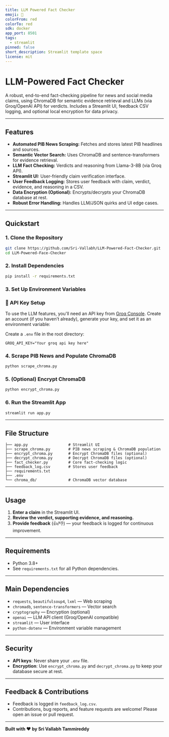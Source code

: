 ```yaml
---
title: LLM Powered Fact Checker
emoji: 🚀
colorFrom: red
colorTo: red
sdk: docker
app_port: 8501
tags:
  - streamlit
pinned: false
short_description: Streamlit template space
license: mit
---
```


# LLM-Powered Fact Checker

A robust, end-to-end fact-checking pipeline for news and social media claims, using ChromaDB for semantic evidence retrieval and LLMs (via Groq/OpenAI API) for verdicts. Includes a Streamlit UI, feedback CSV logging, and optional local encryption for data privacy.

---

## Features

- **Automated PIB News Scraping:** Fetches and stores latest PIB headlines and sources.
- **Semantic Vector Search:** Uses ChromaDB and sentence-transformers for evidence retrieval.
- **LLM Fact Checking:** Verdicts and reasoning from Llama-3-8B (via Groq API).
- **Streamlit UI:** User-friendly claim verification interface.
- **User Feedback Logging:** Stores user feedback with claim, verdict, evidence, and reasoning in a CSV.
- **Data Encryption (Optional):** Encrypts/decrypts your ChromaDB database at rest.
- **Robust Error Handling:** Handles LLM/JSON quirks and UI edge cases.

---

## Quickstart

### 1. **Clone the Repository**

```bash
git clone https://github.com/Sri-Vallabh/LLM-Powered-Fact-Checker.git
cd LLM-Powered-Face-Checker
```

### 2. **Install Dependencies**

```bash
pip install -r requirements.txt
```


### 3. **Set Up Environment Variables**

### 🔑 API Key Setup

To use the LLM features, you'll need an API key from [Groq Console](https://console.groq.com/keys).
Create an account (if you haven’t already), generate your key, and set it as an environment variable:


Create a `.env` file in the root directory:

```
GROQ_API_KEY="Your groq api key here"
```

### 4. **Scrape PIB News and Populate ChromaDB**

```bash
python scrape_chroma.py
```

### 5. **(Optional) Encrypt ChromaDB**

```bash
python encrypt_chroma.py
```

### 6. **Run the Streamlit App**

```bash
streamlit run app.py
```

---

## File Structure

```
├── app.py                  # Streamlit UI
├── scrape_chroma.py        # PIB news scraping & ChromaDB population
├── encrypt_chroma.py       # Encrypt ChromaDB files (optional)
├── decrypt_chroma.py       # Decrypt ChromaDB files (optional)
├── fact_checker.py         # Core fact-checking logic
├── feedback_log.csv        # Stores user feedback
├── requirements.txt
├── .env
└── chroma_db/              # ChromaDB vector database
```

---

## Usage

1. **Enter a claim** in the Streamlit UI.
2. **Review the verdict, supporting evidence, and reasoning.**
3. **Provide feedback** (👍/👎) — your feedback is logged for continuous improvement.

---

## Requirements

- Python 3.8+
- See `requirements.txt` for all Python dependencies.

---

## Main Dependencies

- `requests`, `beautifulsoup4`, `lxml` — Web scraping
- `chromadb`, `sentence-transformers` — Vector search
- `cryptography` — Encryption (optional)
- `openai` — LLM API client (Groq/OpenAI compatible)
- `streamlit` — User interface
- `python-dotenv` — Environment variable management

---

## Security

- **API keys**: Never share your `.env` file.
- **Encryption**: Use `encrypt_chroma.py` and `decrypt_chroma.py` to keep your database secure at rest.

---

## Feedback & Contributions

- Feedback is logged in `feedback_log.csv`.
- Contributions, bug reports, and feature requests are welcome! Please open an issue or pull request.


---

**Built with ❤️ by Sri Vallabh Tammireddy**

